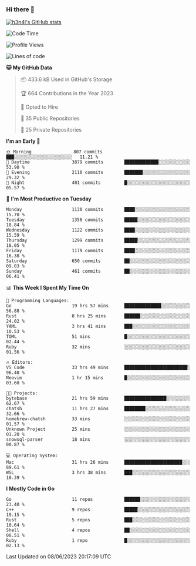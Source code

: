 ### Hi there 👋

[![h3n4l's GitHub stats](https://github-readme-stats.vercel.app/api?username=h3n4l&count_private=true&show_icons=true&theme=radical)](https://github.com/h3n4l/github-readme-stats)

<!--START_SECTION:waka-->
![Code Time](http://img.shields.io/badge/Code%20Time-1%2C298%20hrs%2016%20mins-blue)

![Profile Views](http://img.shields.io/badge/Profile%20Views-2-blue)

![Lines of code](https://img.shields.io/badge/From%20Hello%20World%20I%27ve%20Written-3.2%20million%20lines%20of%20code-blue)

**🐱 My GitHub Data** 

> 📦 433.6 kB Used in GitHub's Storage 
 > 
> 🏆 664 Contributions in the Year 2023
 > 
> 💼 Opted to Hire
 > 
> 📜 35 Public Repositories 
 > 
> 🔑 25 Private Repositories 
 > 
**I'm an Early 🐤** 

```text
🌞 Morning                807 commits         ███░░░░░░░░░░░░░░░░░░░░░░   11.21 % 
🌆 Daytime                3879 commits        █████████████░░░░░░░░░░░░   53.90 % 
🌃 Evening                2110 commits        ███████░░░░░░░░░░░░░░░░░░   29.32 % 
🌙 Night                  401 commits         █░░░░░░░░░░░░░░░░░░░░░░░░   05.57 % 
```
📅 **I'm Most Productive on Tuesday** 

```text
Monday                   1130 commits        ████░░░░░░░░░░░░░░░░░░░░░   15.70 % 
Tuesday                  1356 commits        █████░░░░░░░░░░░░░░░░░░░░   18.84 % 
Wednesday                1122 commits        ████░░░░░░░░░░░░░░░░░░░░░   15.59 % 
Thursday                 1299 commits        █████░░░░░░░░░░░░░░░░░░░░   18.05 % 
Friday                   1179 commits        ████░░░░░░░░░░░░░░░░░░░░░   16.38 % 
Saturday                 650 commits         ██░░░░░░░░░░░░░░░░░░░░░░░   09.03 % 
Sunday                   461 commits         ██░░░░░░░░░░░░░░░░░░░░░░░   06.41 % 
```


📊 **This Week I Spent My Time On** 

```text
💬 Programming Languages: 
Go                       19 hrs 57 mins      ██████████████░░░░░░░░░░░   56.88 % 
Rust                     8 hrs 25 mins       ██████░░░░░░░░░░░░░░░░░░░   24.02 % 
YAML                     3 hrs 41 mins       ███░░░░░░░░░░░░░░░░░░░░░░   10.53 % 
TOML                     51 mins             █░░░░░░░░░░░░░░░░░░░░░░░░   02.44 % 
Ruby                     32 mins             ░░░░░░░░░░░░░░░░░░░░░░░░░   01.56 % 

🔥 Editors: 
VS Code                  33 hrs 49 mins      ████████████████████████░   96.40 % 
Neovim                   1 hr 15 mins        █░░░░░░░░░░░░░░░░░░░░░░░░   03.60 % 

🐱‍💻 Projects: 
bytebase                 21 hrs 59 mins      ████████████████░░░░░░░░░   62.67 % 
chatsh                   11 hrs 27 mins      ████████░░░░░░░░░░░░░░░░░   32.66 % 
homebrew-chatsh          33 mins             ░░░░░░░░░░░░░░░░░░░░░░░░░   01.57 % 
Unknown Project          25 mins             ░░░░░░░░░░░░░░░░░░░░░░░░░   01.20 % 
snowsql-parser           18 mins             ░░░░░░░░░░░░░░░░░░░░░░░░░   00.87 % 

💻 Operating System: 
Mac                      31 hrs 26 mins      ██████████████████████░░░   89.61 % 
WSL                      3 hrs 38 mins       ███░░░░░░░░░░░░░░░░░░░░░░   10.39 % 
```

**I Mostly Code in Go** 

```text
Go                       11 repos            ██████░░░░░░░░░░░░░░░░░░░   23.40 % 
C++                      9 repos             █████░░░░░░░░░░░░░░░░░░░░   19.15 % 
Rust                     5 repos             ███░░░░░░░░░░░░░░░░░░░░░░   10.64 % 
Shell                    4 repos             ██░░░░░░░░░░░░░░░░░░░░░░░   08.51 % 
Ruby                     1 repo              █░░░░░░░░░░░░░░░░░░░░░░░░   02.13 % 
```




 Last Updated on 08/06/2023 20:17:09 UTC
<!--END_SECTION:waka-->

